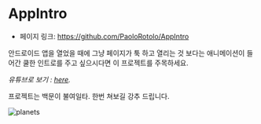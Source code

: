 # AppIntro

- 페이지 링크: https://github.com/PaoloRotolo/AppIntro

안드로이드 앱을 열었을 때에 그냥 페이지가 툭 하고 열리는 것 보다는 애니메이션이 들어간
쿨한 인트로를 주고 싶으시다면 이 프로젝트를 주목하세요.

*유튜브로 보기 : [here](https://www.youtube.com/watch?v=OlAugnH3jFY&feature=youtu.be).*

프로젝트는 백문이 불여일타. 한번 쳐보길 강추 드립니다.

![planets](https://github.com/PaoloRotolo/AppIntro/raw/master/art/planets.png)

